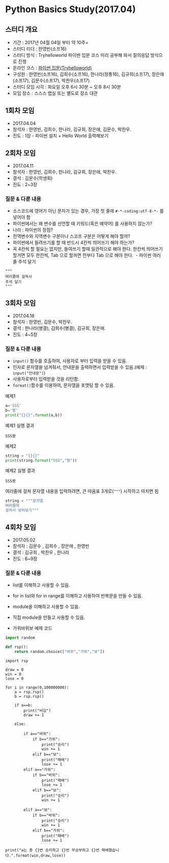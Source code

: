 # Python Basics Study(2017.04)

## 스터디 개요
 - 기간 : 2017년 04월 04일 부터 약 10주+
 - 스터디 리더 : 한영빈(소프16)
 - 스터디 방식 : Tryhelloworld 파이썬 입문 코스 미리 공부해 와서 질의응답 방식으로 진행
 - 온라인 코스 : [파이썬 입문(Tryhelloworld)](http://tryhelloworld.co.kr/courses/%ED%8C%8C%EC%9D%B4%EC%8D%AC-%EC%9E%85%EB%AC%B8)
 - 구성원 : 한영빈(소프16), 김희수(소프16), 한나라(정통16), 김규희(소프17), 장은애(소프17), 김문수(소프17), 박찬우(소프17)
 - 스터디 모임 시각 : 화요일 오후 6시 30분 ~ 오후 8시 30분
 - 모임 장소 : 스스스 랩실 또는 별도로 장소 대관

## 1회차 모임
 - 2017.04.04
 - 참석자 : 한영빈, 김희수, 한나라, 김규희, 장은애, 김문수, 박찬우.
 - 진도 : 1장 - 파이썬 설치 + Hello World 출력해보기

## 2회차 모임
 - 2017.04.11
 - 참석자 : 한영빈, 김희수, 한나라, 김규희, 장은애, 박찬우.
 - 결석 : 김문수(학생회)
 - 진도 : 2~3장

### 질문 & 다룬 내용

  - 소스코드에 영어가 아닌 문자가 있는 경우, 가장 첫 줄에 `#-*-coding:utf-8-*-` 를 넣어야 함
  - 파이썬에서는 왜 변수를 선언할 때 키워드(혹은 예약어) 를 사용하지 않는가?
   - 나라 : 파이썬의 장점?
  - 전역변수와 지역변수 구분이나 스코프 구분은 어떻게 해야 할까?
  - 파이썬에서 들려쓰기를 할 때 반드시 4칸씩 띄어쓰기 해야 하는가?
   - 꼭 4칸씩 할 필요는 없지만, 들여쓰기 할때 일관적으로 해야 한다. 한칸씩 띄어쓰기 할거면 모두 한칸씩, Tab 으로 할꺼면 전부다 Tab 으로 해야 한다.
  - 파이썬 여러 줄 주석 달기
  ```
  """
  여러줄에 걸쳐서
  주석 달기
  """
  ```

## 3회차 모임
 - 2017.04.18
 - 참석자 : 한영빈, 김문수, 박찬우.
 - 결석 : 한나라(병결), 김희수(병결), 김규희, 장은애.
 - 진도 : 4~5장

### 질문 & 다룬 내용

 - `input()` 함수를 호출하여, 사용자로 부터 입력을 받을 수 있음.
  - 인자로 문자열을 넘겨줘서, 안내문을 출력하면서 입력받을 수 있음.(예제 : `input("안내문")`)
  - 사용자로부터 입력받을 것을 리턴함.
 - `format()`함수를 이용하여, 문자열을 포맷팅 할 수 있음.

예제1
```python
a='SSS'
b='짱'
print("{}{}".format(a,b))
```
예제1 실행 결과
```
SSS짱
```
예제2
```python
string = "{}{}"
print(string.format("SSS","짱"))
```
예제2 실행 결과
```
SSS짱
```
여러줄에 걸쳐 문자열 내용을 입력하려면, 큰 따옴표 3개로(`"""`) 시작하고 마치면 됨
```python
string = """문자열
여러줄에
걸쳐서 넣어보기"""
```

## 4회차 모임
 - 2017.05.02
 - 참석자 : 김문수 , 김희수 , 장은애 , 한영빈
 - 결석 : 김규희 , 박찬우 , 한나라
 - 진도 : 6~9장

### 질문 & 다룬 내용
 - list를 이해하고 사용할 수 있음.
 - for in list와 for in range를 이해하고 사용하여 반복문을 만들 수 있음.
 - module을 이해하고 사용할 수 있음.
 - 직접 module을 만들고 사용할 수 있음.
 
- 가위바위보 예제 코드

```python
import random

def rsp():
    return random.choice(["바위","가위","보"])
```

```
import rsp

draw = 0
win = 0
lose = 0

for i in range(0,100000000):
    a = rsp.rsp()
    b = rsp.rsp()

    if a==b:
        print("비김")
        draw += 1

    else:

        if a=="바위":
            if b=="가위":
                print("승리")
                win += 1
            elif b=="보":
                print("패배")
                lose += 1
        elif a=="가위":
            if b=="바위":
                print("패배")
                lose += 1
            elif b=="보":
                print("승리")
                win += 1

        elif a=="보":
            if b=="바위":
                print("승리")
                win += 1
            elif b=="가위":
                print("패배")
                lose += 1

print("a는 총 {}번 승리하고 {}번 무승부하고 {}번 패배했습니다.".format(win,draw,lose))
```
